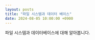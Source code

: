 ```yaml
---
layout: posts
title: "파일 시스템과 데이터 베이스"
date: 2024-08-05 10:00:00 +0900
---
```


파일 시스템과 데이터베이스에 대해 알아봅니다.
